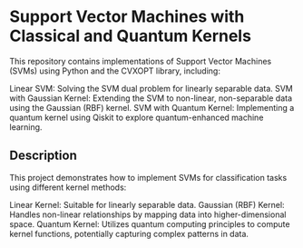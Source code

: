 # Support Vector Machines with Classical and Quantum Kernels

This repository contains implementations of Support Vector Machines (SVMs) using Python and the CVXOPT library, including:

Linear SVM: Solving the SVM dual problem for linearly separable data.
SVM with Gaussian Kernel: Extending the SVM to non-linear, non-separable data using the Gaussian (RBF) kernel.
SVM with Quantum Kernel: Implementing a quantum kernel using Qiskit to explore quantum-enhanced machine learning.

## Description
This project demonstrates how to implement SVMs for classification tasks using different kernel methods:

Linear Kernel: Suitable for linearly separable data.
Gaussian (RBF) Kernel: Handles non-linear relationships by mapping data into higher-dimensional space.
Quantum Kernel: Utilizes quantum computing principles to compute kernel functions, potentially capturing complex patterns in data.